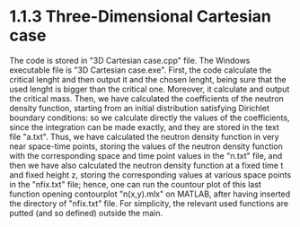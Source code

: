 # 1.1.3 Three-Dimensional Cartesian case
The code is stored in "3D Cartesian case.cpp" file.
The Windows executable file is "3D Cartesian case.exe".
First, the code calculate the critical lenght and then output it and the chosen 
lenght, being sure that the used lenght is bigger than the critical one.
Moreover, it calculate and output the critical mass.
Then, we have calculated the coefficients of the neutron density function, starting
from an initial distribution satisfying Dirichlet boundary conditions: so we calculate
directly the values of the coefficients, since the integration can be made exactly,
and they are stored in the text file "a.txt".
Thus, we have calculated the neutron density function in very near space-time points, 
storing the values of the neutron density function with the 
corresponding space and time point values in the "n.txt" file, and then we have also 
calculated the neutron density function at a fixed time t and fixed height z, storing 
the corresponding values at various space points in the "nfix.txt" file; 
hence, one can run the countour plot of this last function opening 
contourplot "n(x,y).mlx" on MATLAB, after having inserted the directory of "nfix.txt" file.
For simplicity, the relevant used functions are putted (and so defined) outside the
main.
